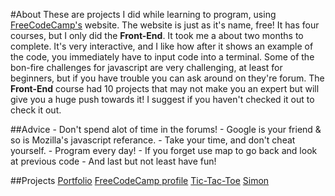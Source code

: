 #About
These are projects I did while learning to program, using [FreeCodeCamp's](https://freecodecamp.com) website.
The website is just as it's name, free! It has four courses, but I only did the **Front-End**. It took me a about two
months to complete. It's very interactive, and I like how after it shows an example of the code, you immediately
have to input code into a terminal. Some of the bon-fire challenges for javascript are very challenging, at least
for beginners, but if you have trouble you can ask around on they're forum. The **Front-End** course had 10 projects
that may not make you an expert but will give you a huge push towards it! I suggest if you haven't checked it out to 
check it out.

##Advice
        - Don't spend alot of time in the forums!
        - Google is your friend & so is Mozilla's javascript referance.
        - Take your time, and don't cheat yourself.
        - Program every day!
        - If you forget use map to go back and look at previous code
        - And last but not least have fun!
        
##Projects
<a href="http://codepen.io/draxem/full/rLVjPg/">Portfolio</a>
<a href="https://www.freecodecamp.com/draxem1">FreeCodeCamp profile</a>
<a href="https://draxem1.github.io/TicTacToe/">Tic-Tac-Toe</a>
<a href="https://draxem1.github.io/Simon/">Simon</a>

